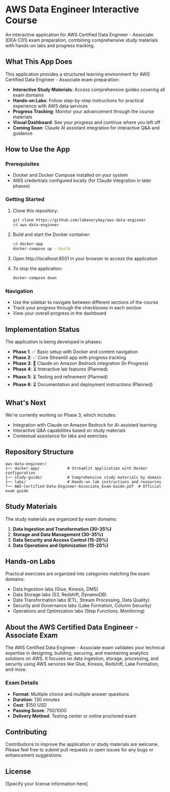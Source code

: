 # AWS Data Engineer Interactive Course

An interactive application for AWS Certified Data Engineer - Associate (DEA-C01) exam preparation, combining comprehensive study materials with hands-on labs and progress tracking.

## What This App Does

This application provides a structured learning environment for AWS Certified Data Engineer - Associate exam preparation:

- **Interactive Study Materials**: Access comprehensive guides covering all exam domains
- **Hands-on Labs**: Follow step-by-step instructions for practical experience with AWS data services
- **Progress Tracking**: Monitor your advancement through the course materials
- **Visual Dashboard**: See your progress and continue where you left off
- **Coming Soon**: Claude AI assistant integration for interactive Q&A and guidance

## How to Use the App

### Prerequisites
- Docker and Docker Compose installed on your system
- AWS credentials configured locally (for Claude integration in later phases)

### Getting Started
1. Clone this repository:
   ```bash
   git clone https://github.com/labeveryday/aws-data-engineer
   cd aws-data-engineer
   ```

2. Build and start the Docker container:
   ```bash
   cd docker-app
   docker-compose up --build
   ```

3. Open http://localhost:8501 in your browser to access the application

4. To stop the application:
   ```bash
   docker-compose down
   ```

### Navigation
- Use the sidebar to navigate between different sections of the course
- Track your progress through the checkboxes in each section
- View your overall progress in the dashboard

## Implementation Status

The application is being developed in phases:

- **Phase 1**: ✅ Basic setup with Docker and content navigation
- **Phase 2**: ✅ Core Streamlit app with progress tracking
- **Phase 3**: 🔄 Claude on Amazon Bedrock integration (In Progress)
- **Phase 4**: ⏳ Interactive lab features (Planned)
- **Phase 5**: ⏳ Testing and refinement (Planned)
- **Phase 6**: ⏳ Documentation and deployment instructions (Planned)

## What's Next

We're currently working on Phase 3, which includes:
- Integration with Claude on Amazon Bedrock for AI-assisted learning
- Interactive Q&A capabilities based on study materials
- Contextual assistance for labs and exercises

## Repository Structure

```
aws-data-engineer/
├── docker-app/            # Streamlit application with Docker configuration
├── study-guide/           # Comprehensive study materials by domain
├── labs/                  # Hands-on lab instructions and resources
└── AWS-Certified-Data-Engineer-Associate_Exam-Guide.pdf  # Official exam guide
```

## Study Materials

The study materials are organized by exam domains:

1. **Data Ingestion and Transformation (30-35%)**
2. **Storage and Data Management (30-35%)**
3. **Data Security and Access Control (15-20%)**
4. **Data Operations and Optimization (15-20%)**

## Hands-on Labs

Practical exercises are organized into categories matching the exam domains:
- Data Ingestion labs (Glue, Kinesis, DMS)
- Data Storage labs (S3, Redshift, DynamoDB)
- Data Transformation labs (ETL, Stream Processing, Data Quality)
- Security and Governance labs (Lake Formation, Column Security)
- Operations and Optimization labs (Step Functions, Monitoring)

## About the AWS Certified Data Engineer - Associate Exam

The AWS Certified Data Engineer - Associate exam validates your technical expertise in designing, building, securing, and maintaining analytics solutions on AWS. It focuses on data ingestion, storage, processing, and security using AWS services like Glue, Kinesis, Redshift, Lake Formation, and more.

### Exam Details
- **Format**: Multiple choice and multiple answer questions
- **Duration**: 130 minutes
- **Cost**: $150 USD
- **Passing Score**: 750/1000
- **Delivery Method**: Testing center or online proctored exam

## Contributing

Contributions to improve the application or study materials are welcome. Please feel free to submit pull requests or open issues for any bugs or enhancement suggestions.

## License

[Specify your license information here]
